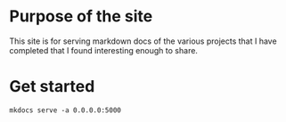 # Purpose of the site
This site is for serving markdown docs of the various projects that I have completed that I found interesting enough to share.
# Get started
`mkdocs serve -a 0.0.0.0:5000`
